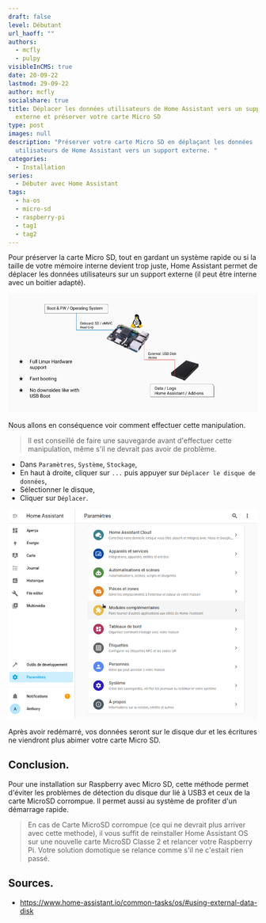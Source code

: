 ```yaml
---
draft: false
level: Débutant
url_haoff: ""
authors:
  - mcfly
  - pulpy
visibleInCMS: true
date: 20-09-22
lastmod: 29-09-22
author: mcfly
socialshare: true
title: Déplacer les données utilisateurs de Home Assistant vers un support
  externe et préserver votre carte Micro SD
type: post
images: null
description: "Préserver votre carte Micro SD en déplaçant les données
  utilisateurs de Home Assistant vers un support externe. "
categories:
  - Installation
series:
  - Débuter avec Home Assistant
tags:
  - ha-os
  - micro-sd
  - raspberry-pi
  - tag1
  - tag2
---
```

Pour préserver la carte Micro SD, tout en gardant un système rapide ou si la taille de votre mémoire interne devient trop juste, Home Assistant permet de déplacer les données utilisateurs sur un support externe (il peut être interne avec un boitier adapté).

![Image du Schéma de principe sur le stockage des données vers un support externe](img/imagebf_image_usbdatadisk.png "Schéma de principe sur le stockage des données vers un support externe.")

Nous allons en conséquence voir comment effectuer cette manipulation.

> Il est conseillé de faire une sauvegarde avant d'effectuer cette manipulation, même s'il ne devrait pas avoir de problème.

* Dans `Paramètres`, `Système`, `Stockage`,
* En haut à droite, cliquer sur `...` puis appuyer sur `Déplacer le disque de données`,
* Sélectionner le disque,
* Cliquer sur `Déplacer`.

![Déplacer ses données vers un autre support](img/deplacer_donnees_utilisateur_home_assistant.gif "Déplacer ses données vers un autre support")

Après avoir redémarré, vos données seront sur le disque dur et les écritures ne viendront plus abimer votre carte Micro SD.

## Conclusion.

Pour une installation sur Raspberry avec Micro SD, cette méthode permet d'éviter les problèmes de détection du disque dur lié à USB3 et ceux de la carte MicroSD corrompue. Il permet aussi au système de profiter d'un démarrage rapide.

> En cas de Carte MicroSD corrompue (ce qui ne devrait plus arriver avec cette methode), il vous suffit de reinstaller Home Assistant OS sur une nouvelle carte MicroSD Classe 2 et relancer votre Raspberry Pi. Votre solution domotique se relance comme s'il ne c'estait rien passé.

## Sources.

* https://www.home-assistant.io/common-tasks/os/#using-external-data-disk